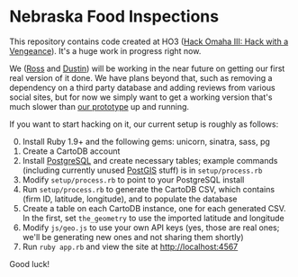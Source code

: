 Nebraska Food Inspections
=========================

This repository contains code created at HO3 ([Hack Omaha III: Hack with a Vengeance](http://www.meetup.com/Open-Nebraska-Meetup/events/149197282/)). It's a huge work in progress right now.

We ([Ross](http://twitter.com/rossnelson) and [Dustin](http://twitter.com/tacktaco)) will be working in the near future on getting our first real version of it done. We have plans beyond that, such as removing a dependency on a third party database and adding reviews from various social sites, but for now we simply want to get a working version that's much slower than [our prototype](http://foodinspections.opennebraska.io) up and running.

If you want to start hacking on it, our current setup is roughly as follows:

0. Install Ruby 1.9+ and the following gems: unicorn, sinatra, sass, pg
1. Create a CartoDB account
2. Install [PostgreSQL](http://www.postgresql.org) and create necessary tables; example commands (including currently unused [PostGIS](http://postgis.net) stuff) is in `setup/process.rb`
3. Modify `setup/process.rb` to point to your PostgreSQL install
4. Run `setup/process.rb` to generate the CartoDB CSV, which contains (firm ID, latitude, longitude), and to populate the database
5. Create a table on each CartoDB instance, one for each generated CSV. In the first, set `the_geometry` to use the imported latitude and longitude
6. Modify `js/geo.js` to use your own API keys (yes, those are real ones; we'll be generating new ones and not sharing them shortly)
7. Run `ruby app.rb` and view the site at [http://localhost:4567](http://localhost:4567)

Good luck!